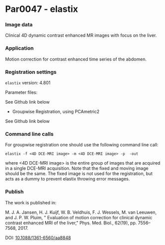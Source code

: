 # Par0047 - elastix

###  Image data

Clinical 4D dynamic contrast enhanced MR images with focus on the liver.

###  Application

Motion correction for contrast enhanced time series of the abdomen.

###  Registration settings

`elastix` version: 4.801

Parameter files:

See Github link below

* Groupwise Registration, using PCAmetric2

See Github link below

###  Command line calls

For groupwise registration one should use the following command line call:


    elastix -f <4D DCE-MRI image> -m <4D DCE-MRI image> -p  -out

where <4D DCE-MRI image> is the entire group of images that are acquired in a single DCE-MRI acquisition. Note that the fixed and moving image should be the same. The fixed image is not used for the registration, but acts as a dummy to prevent elastix throwing error messages.

###  Publish

The work is published in:

M. J. A. Jansen, H. J. Kuijf, W. B. Veldhuis, F. J. Wessels, M. van Leeuwen, and J. P. W. Pluim, " Evaluation of motion correction for clinical dynamic contrast enhanced MRI of the liver," Phys. Med. Biol., 62(19), pp. 7556–7568, 2017.

DOI: [10.1088/1361-6560/aa8848][3]

[1]: http://elastix.bigr.nl/wiki/images/9/9f/Par0047Pairwise.txt "Par0047Pairwise.txt"
[2]: http://elastix.bigr.nl/wiki/images/7/73/Par0047Groupwise.txt "Par0047Groupwise.txt"
[3]: https://iopscience.iop.org/article/10.1088/1361-6560/aa8848
